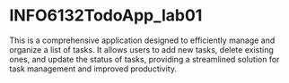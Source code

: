 # INFO6132TodoApp_lab01

This is a comprehensive application designed to efficiently manage and organize a list of tasks. 
It allows users to add new tasks, delete existing ones, and update the status of tasks, providing a streamlined solution for task management and improved productivity.